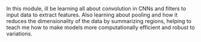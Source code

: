In this module, ill be learning all about convolution in CNNs and filters to input data to extract features. Also learning about pooling and how it reduces the dimensionality of the data by summarizing regions, helping to teach me how to make models more computationally efficient and robust to variations.